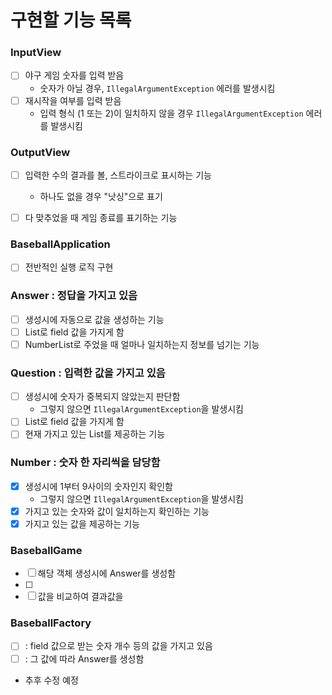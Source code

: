 # 구현할 기능 목록

### InputView
- [ ] 야구 게임 숫자를 입력 받음
  - 숫자가 아닐 경우, `IllegalArgumentException` 에러를 발생시킴
- [ ] 재시작을 여부를 입력 받음
  - 입력 형식 (1 또는 2)이 일치하지 않을 경우 `IllegalArgumentException` 에러를 발생시킴

### OutputView
- [ ] 입력한 수의 결과를 볼, 스트라이크로 표시하는 기능
  - 하나도 없을 경우 "낫싱"으로 표기

- [ ] 다 맞추었을 때 게임 종료를 표기하는 기능

### BaseballApplication
- [ ] 전반적인 실행 로직 구현

### Answer : 정답을 가지고 있음
- [ ] 생성시에 자동으로 값을 생성하는 기능
- [ ] List<Number>로 field 값을 가지게 함
- [ ] NumberList로 주었을 때 얼마나 일치하는지 정보를 넘기는 기능

### Question : 입력한 값을 가지고 있음
- [ ] 생성시에 숫자가 중복되지 않았는지 판단함
    - 그렇지 않으면 `IllegalArgumentException`을 발생시킴
- [ ] List<Number>로 field 값을 가지게 함
- [ ] 현재 가지고 있는 List<Number>를 제공하는 기능

### Number : 숫자 한 자리씩을 담당함
- [x] 생성시에 1부터 9사이의 숫자인지 확인함
  - 그렇지 않으면 `IllegalArgumentException`을 발생시킴
- [x] 가지고 있는 숫자와 값이 일치하는지 확인하는 기능
- [x] 가지고 있는 값을 제공하는 기능

### BaseballGame
- [ ] 해당 객체 생성시에 Answer를 생성함
- [ ] 
- [ ] 값을 비교하여 결과값을 

### BaseballFactory

- [ ] : field 값으로 받는 숫자 개수 등의 값을 가지고 있음
- [ ] : 그 값에 따라 Answer를 생성함
- 추후 수정 예정